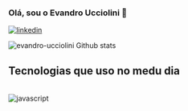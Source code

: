 ### Olá, sou o Evandro Ucciolini 👋

[![linkedin](https://img.shields.io/badge/LinkedIn-0077B5?style=for-the-badge&logo=linkedin&logoColor=white)](https://linkedin.com/in/evandro-ucciolini-peso)

![evandro-ucciolini Github stats](https://github-readme-stats.vercel.app/api?username=evandro-ucciolini&theme=radical)

## Tecnologias que uso no medu dia

<div style="display: inline_block"><br/>
<img align="center" alt="javascript" src="https://img.shields.io/badge/JavaScript-323330?style=for-the-badge&logo=javascript&logoColor=F7DF1E" />
</div>
